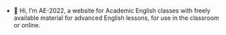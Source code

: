 - 👋 Hi, I’m AE-2022, a website for Academic English classes with freely available material for advanced English lessons, for use in the classroom or online.

<!---
AE-2022/AE-2022 is a ✨ special ✨ repository because its `README.md` (this file) appears on your GitHub profile.
You can click the Preview link to take a look at your changes.
--->

